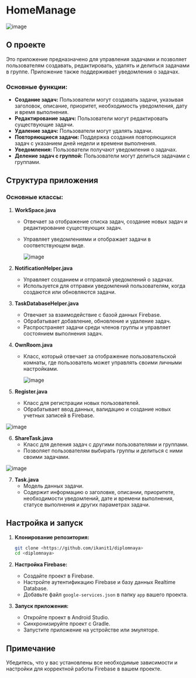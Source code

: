 
# HomeManage
![image](https://github.com/ikanit1/diplomnaya/assets/159893419/c22f6bbf-486a-4973-b2ec-690ddd664ab5)


## О проекте

Это приложение предназначено для управления задачами и позволяет пользователям создавать, редактировать, удалять и делиться задачами в группе. Приложение также поддерживает уведомления о задачах.

### Основные функции:

- **Создание задач:** Пользователи могут создавать задачи, указывая заголовок, описание, приоритет, необходимость уведомления, дату и время выполнения.
- **Редактирование задач:** Пользователи могут редактировать существующие задачи.
- **Удаление задач:** Пользователи могут удалять задачи.
- **Повторяющиеся задачи:** Поддержка создания повторяющихся задач с указанием дней недели и времени выполнения.
- **Уведомления:** Пользователи получают уведомления о задачах.
- **Деление задач с группой:** Пользователи могут делиться задачами с группами.

## Структура приложения

### Основные классы:

1. **WorkSpace.java**
    - Отвечает за отображение списка задач, создание новых задач и редактирование существующих задач.
    - Управляет уведомлениями и отображает задачи в соответствующем виде.
      
      ![image](screenshots/Screenshot_2024-06-02-22-51-44-457_com.example.diplomnaya.jpg)

2. **NotificationHelper.java**
    - Управляет созданием и отправкой уведомлений о задачах.
    - Используется для отправки уведомлений пользователям, когда создаются или обновляются задачи.

3. **TaskDatabaseHelper.java**
    - Отвечает за взаимодействие с базой данных Firebase.
    - Обрабатывает добавление, обновление и удаление задач.
    - Распространяет задачи среди членов группы и управляет состоянием выполнения задач.

4. **OwnRoom.java**
    - Класс, который отвечает за отображение пользовательской комнаты, где пользователь может управлять своими личными настройками.

      ![image](https://github.com/ikanit1/diplomnaya/blob/master/screenshots/Screenshot_2024-06-02-22-52-04-898_com.example.diplomnaya.jpg)
      
5. **Register.java**
    - Класс для регистрации новых пользователей.
    - Обрабатывает ввод данных, валидацию и создание новых учетных записей в Firebase.

![image](screenshots/Screenshot_2024-06-02-22-37-01-057_com.example.diplomnaya.jpg)

6. **ShareTask.java**
    - Класс для деления задач с другими пользователями и группами.
    - Позволяет пользователям выбирать группы и делиться с ними своими задачами.
      
![image](screenshots/Screenshot_2024-06-02-22-52-00-666_com.example.diplomnaya.jpg)

7. **Task.java**
    - Модель данных задачи.
    - Содержит информацию о заголовке, описании, приоритете, необходимости уведомлений, дате и времени выполнения, статусе выполнения и других параметрах задачи.

## Настройка и запуск

1. **Клонирование репозитория:**
    ```bash
    git clone <https://github.com/ikanit1/diplomnaya>
    cd <diplomnaya>
    ```

2. **Настройка Firebase:**
    - Создайте проект в Firebase.
    - Настройте аутентификацию Firebase и базу данных Realtime Database.
    - Добавьте файл `google-services.json` в папку `app` вашего проекта.

3. **Запуск приложения:**
    - Откройте проект в Android Studio.
    - Синхронизируйте проект с Gradle.
    - Запустите приложение на устройстве или эмуляторе.

## Примечание

Убедитесь, что у вас установлены все необходимые зависимости и настройки для корректной работы Firebase в вашем проекте.



